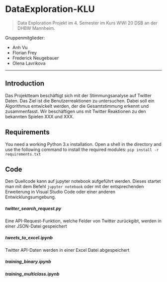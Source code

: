 # DataExploration-KLU

> Data Exploration Projekt im 4. Semester im Kurs WWI 20 DSB an der DHBW Mannheim.

Gruppenmitglieder:

- Anh Vu
- Florian Frey
- Frederick Neugebauer
- Olena Lavrikova

---

## Introduction

Das Projektteam beschäftigt sich mit der Stimmungsanalyse auf Twitter Daten. Das Ziel ist die Benutzerreaktionen zu untersuchen.
Dabei soll ein Algorithmus entwickelt werden, der die Gesamtstimmung erkennt und zusammenfasst. Wir beschäftigen uns mit Twitter Reaktionen zu den bekannten Spielen XXX und XXX.

## Requirements

You need a working Python 3.x installation.
Open a shell in the directory and use the following command to install the required modules:
`pip install -r requirements.txt`

## Code

Den Quellcode kann auf jupyter notebook aufgeführt werden.
Dieses startet man mit dem Befehl `jupyter notebook` oder mit der entsprechenden Erweiterung in Visual Studio Code oder einer anderen Entwicklungsumgebung.

##### twitter_search_request.py <br/>

Eine API-Request-Funktion, welche Felder von Twitter zurückgibt, werden in einer JSON-Datei gespeichert

##### tweets_to_excel.ipynb <br/>

Twitter API-Daten werden in einer Excel Datei abgespeichert <br/>

##### training_binary.ipynb <br/>

##### training_multiclass.ipynb <br/>
